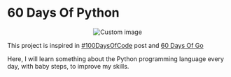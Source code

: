 # 60 Days Of Python

<p align="center">
  <img src="https://raw.github.com/marcosvbras/60-days-of-python/master/computer.png" alt="Custom image"/>
</p>

This project is inspired in [#100DaysOfCode](https://medium.freecodecamp.org/join-the-100daysofcode-556ddb4579e4) post and [60 Days Of Go](https://github.com/cassiobotaro/60-days-of-go)

Here, I will learn something about the Python programming language every day, with baby steps, to improve my skills.
